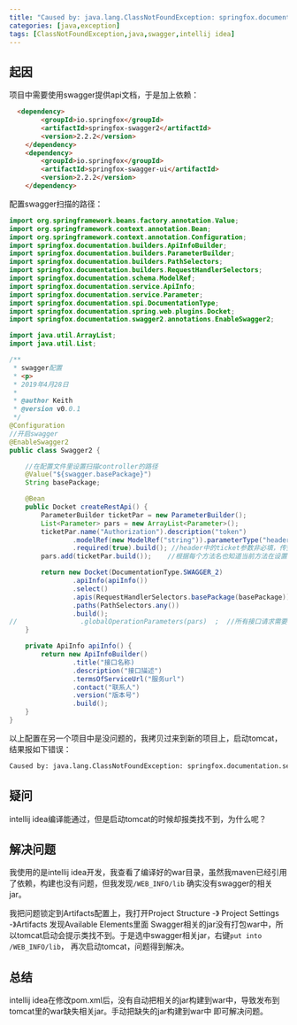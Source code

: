 ```yaml
---
title: "Caused by: java.lang.ClassNotFoundException: springfox.documentation.service.ApiInfo"
categories: [java,exception]
tags: [ClassNotFoundException,java,swagger,intellij idea]
---
```


## 起因

项目中需要使用swagger提供api文档，于是加上依赖：

```html
  <dependency>
        <groupId>io.springfox</groupId>
        <artifactId>springfox-swagger2</artifactId>
        <version>2.2.2</version>
    </dependency>
    <dependency>
        <groupId>io.springfox</groupId>
        <artifactId>springfox-swagger-ui</artifactId>
        <version>2.2.2</version>
    </dependency>
```

配置swagger扫描的路径：

```java
import org.springframework.beans.factory.annotation.Value;
import org.springframework.context.annotation.Bean;
import org.springframework.context.annotation.Configuration;
import springfox.documentation.builders.ApiInfoBuilder;
import springfox.documentation.builders.ParameterBuilder;
import springfox.documentation.builders.PathSelectors;
import springfox.documentation.builders.RequestHandlerSelectors;
import springfox.documentation.schema.ModelRef;
import springfox.documentation.service.ApiInfo;
import springfox.documentation.service.Parameter;
import springfox.documentation.spi.DocumentationType;
import springfox.documentation.spring.web.plugins.Docket;
import springfox.documentation.swagger2.annotations.EnableSwagger2;

import java.util.ArrayList;
import java.util.List;

/**
 * swagger配置
 * <p>
 * 2019年4月28日
 *
 * @author Keith
 * @version v0.0.1
 */
@Configuration
//开启swagger
@EnableSwagger2
public class Swagger2 {

    //在配置文件里设置扫描controller的路径
    @Value("${swagger.basePackage}")
    String basePackage;

    @Bean
    public Docket createRestApi() {
        ParameterBuilder ticketPar = new ParameterBuilder();
        List<Parameter> pars = new ArrayList<Parameter>();
        ticketPar.name("Authorization").description("token")
                .modelRef(new ModelRef("string")).parameterType("header")
                .required(true).build(); //header中的ticket参数非必填，传空也可以
        pars.add(ticketPar.build());    //根据每个方法名也知道当前方法在设置什么参数

        return new Docket(DocumentationType.SWAGGER_2)
                .apiInfo(apiInfo())
                .select()
                .apis(RequestHandlerSelectors.basePackage(basePackage))
                .paths(PathSelectors.any())
                .build();
//                .globalOperationParameters(pars)  ;  //所有接口请求需要带上的参数
    }

    private ApiInfo apiInfo() {
        return new ApiInfoBuilder()
                .title("接口名称)
                .description("接口描述")
                .termsOfServiceUrl("服务url")
                .contact("联系人")
                .version("版本号")
                .build();
    }
}
```
以上配置在另一个项目中是没问题的，我拷贝过来到新的项目上，启动tomcat，结果报如下错误：

```bash
Caused by: java.lang.ClassNotFoundException: springfox.documentation.service.ApiInfo
```

## 疑问

intellij idea编译能通过，但是启动tomcat的时候却报类找不到，为什么呢？

## 解决问题

我使用的是intellij idea开发，我查看了编译好的war目录，虽然我maven已经引用了依赖，构建也没有问题，但我发现`/WEB_INFO/lib`
确实没有swagger的相关jar。

我把问题锁定到Artifacts配置上，我打开Project Structure -》 Project Settings -》Artifacts 发现Available Elements里面
Swagger相关的jar没有打包war中，所以tomcat启动会提示类找不到。于是选中swagger相关jar，右键`put into /WEB_INFO/lib`，
再次启动tomcat，问题得到解决。

## 总结

intellij idea在修改pom.xml后，没有自动把相关的jar构建到war中，导致发布到tomcat里的war缺失相关jar。手动把缺失的jar构建到war中
即可解决问题。